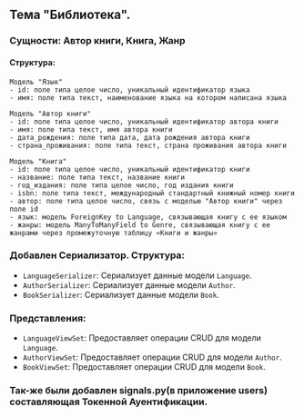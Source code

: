 ## Тема "Библиотека".
### Сущности: Автор книги, Книга, Жанр
#### Структура:

    Модель "Язык"
    - id: поле типа целое число, уникальный идентификатор языка
    - имя: поле типа текст, наименование языка на котором написана языка

    Модель "Автор книги"
    - id: поле типа целое число, уникальный идентификатор автора книги
    - имя: поле типа текст, имя автора книги
    - дата_рождения: поле типа дата, дата рождения автора книги
    - страна_проживания: поле типа текст, страна проживания автора книги

    Модель "Книга"
    - id: поле типа целое число, уникальный идентификатор книги
    - название: поле типа текст, название книги
    - год_издания: поле типа целое число, год издания книги
    - isbn: поле типа текст, международный стандартный книжный номер книги
    - автор: поле типа целое число, связь с моделью "Автор книги" через поле id
    - язык: модель ForeignKey to Language, связывающая книгу с ее языком
    - жанры: модель ManyToManyField to Genre, связывающая книгу с ее жанрами через промежуточную таблицу «Книги и жанры»

### Добавлен Сериализатор. Cтруктура:
- `LanguageSerializer`: Сериализует данные модели `Language`.
- `AuthorSerializer`: Сериализует данные модели `Author`.
- `BookSerializer`: Сериализует данные модели `Book`.

### Представления:

- `LanguageViewSet`: Предоставляет операции CRUD для модели `Language`.
- `AuthorViewSet`: Предоставляет операции CRUD для модели `Author`.
- `BookViewSet`: Предоставляет операции CRUD для модели `Book`.

### Так-же были добавлен signals.py(в приложение users) составляющая Токенной Ауентификации.
